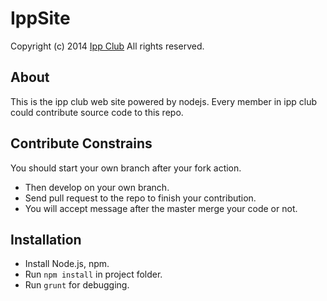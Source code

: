 IppSite
=======

Copyright (c) 2014 [Ipp Club](http://ippclub.github.io) All rights reserved.

About
-----

This is the ipp club web site powered by nodejs. Every member in ipp club could contribute source code to this repo.

Contribute Constrains
-----

You should start your own branch after your fork action. 
 - Then develop on your own branch.
 - Send pull request to the repo to finish your contribution.
 - You will accept message after the master merge your code or not.

Installation
-----

 - Install Node.js, npm.
 - Run `npm install` in project folder.
 - Run `grunt` for debugging.
